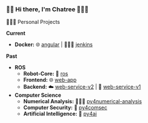 ### 👋🏻 Hi there, I'm Chatree 👨🏽‍💻

🧙🏻‍♀️ Personal Projects

__Current__
* __Docker:__ 🌐 [angular](https://github.com/chatreejs/docker-angular-demo) | 🤵🏻‍♂️ [jenkins](https://github.com/chatreejs/docker-jenkins) 


__Past__
* __ROS__
  * __Robot-Core:__ 🤖 [ros](https://github.com/chatreejs/assistiverobot-ros)
  * __Frontend:__ 🌐 [web-app](https://github.com/chatreejs/assistiverobot-web-application)
  * __Backend:__ ☁️ [web-service-v2](https://github.com/chatreejs/assistiverobot-web-service) | 🐍 [web-service-v1](https://github.com/chatreejs/assistiverobot-web-service-python)
* __Computer Science__
  * __Numerical Analysis:__ 👩🏻‍🔬 [py4numerical-analysis](https://github.com/chatreejs/py4numerical-analysis)
  * __Computer Security:__ 🔐 [py4comsec](https://github.com/chatreejs/py4comsec)
  * __Artificial Intelligence:__ 🤖 [py4ai](https://github.com/chatreejs/py4ai)
